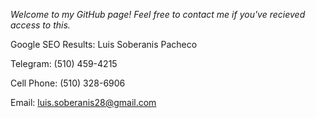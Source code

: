 _Welcome to my GitHub page! Feel free to contact me if you've recieved access to this._

Google SEO Results: Luis Soberanis Pacheco

Telegram: (510) 459-4215

Cell Phone: (510) 328-6906

Email: luis.soberanis28@gmail.com
